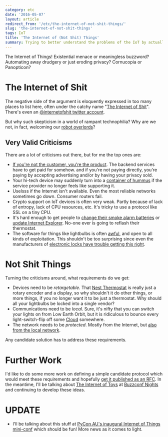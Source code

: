 ```yaml
---
category: etc
date: '2016-05-07'
layout: article
redirect_from: '/etc/the-internet-of-not-shit-things/'
slug: 'the-internet-of-not-shit-things'
tags: IoT
title: 'The Internet of (Not Shit) Things'
summary: Trying to better understand the problems of the IoT by actually listening to its detractors.
---
```


The Internet of Things! Existential menace or meaningless buzzword?
Automating away drudgery or just eroding privacy? Cornucopia or
Panopticon?

The Internet of Shit
====================

The negative side of the argument is eloquently expressed in too many
places to list here, often under the catchy name "[The Internet of
Shit](https://www.google.com.au/search?client=ubuntu&channel=fs&q=internet+of+shit)".
There's even an [@internetofshit twitter
account](https://twitter.com/internetofshit).

But why such skepticism in a world of rampant technophilia? Why are we
not, in fact, welcoming our [robot
overlords](https://en.wikipedia.org/wiki/Robot_Overlords)?

Very Valid Criticisms
---------------------

There are a lot of criticisms out there, but for me the top ones are:

-   [If you're not the customer, you're the
    product](http://www.information-age.com/technology/security/1290603/facebook-is-%22deliberately-killing-privacy%22-says-schneier).
    The backend services have to get paid for somehow. and if you're not
    paying directly, you're paying by accepting advertising and/or by
    having your privacy sold.
-   Your hi-tech device may suddenly turn into a [container of
    hummus](https://medium.com/@arlogilbert/the-time-that-tony-fadell-sold-me-a-container-of-hummus-cb0941c762c1)
    if the service provider no longer feels like supporting it.
-   Uselsss if the Internet isn't available. Even the most reliable
    networks sometimes go down. Consumer routers fail.
-   Crypto support on IoT devices is often very weak. Partly because of
    lack of entropy, lack of CPU resources, etc. It's tricky to use a
    protocol like SSL on a tiny CPU.
-   It's hard enough to get people to [change their smoke alarm
    batteries](http://duracellfiresafety.com.au/) or [update Internet
    Explorer](https://heimdalsecurity.com/blog/security-alert-millions-exposed-internet-explorer-vulnerability/).
    No-one ever is going to reflash their thermostat.
-   The software for things like lightbulbs is often
    [awful](https://mjg59.dreamwidth.org/40397.html), and open to all
    kinds of exploitation. This shouldn't be too surprising since even
    the manufacturers of [electronic locks have trouble getting this
    right](http://blog.trendmicro.com/let-get-door-remote-root-vulnerability-hid-door-controllers/).

Not Shit Things
===============

Turning the criticisms around, what requirements do we get:

-   Devices need to be *retargetable*. That [Nest
    Thermostat](https://nest.com/thermostat/meet-nest-thermostat/) is
    really just a rotary encoder and a display, so why shouldn't it do
    other things, or more things, if you no longer want it to be just
    a thermostat. Why should all your lightbulbs be locked into a single
    vendor?
-   Communications need to be *local*. Sure, it's nifty that you can
    switch your lights on from Low Earth Orbit, but it is ridiculous to
    bounce every light-switch-flip off some
    [Cloud](http://knowyourmeme.com/photos/1044247-old-man-yells-at-cloud) somewhere.
-   The network needs to be *protected*. Mostly from the Internet, but
    [also from the local
    network](http://www.dhanjani.com/blog/2013/08/hacking-lightbulbs.html).

Any candidate solution has to address these requirements.

Further Work
============

I'd like to do some more work on defining a simple candidate protocol
which would meet these requirements and hopefully [get it published as
an RFC](https://www.ietf.org/tao.html). In the meantime, I'll be talking
about [The Internet of
Toys](../../etc/buzzconf-nights-esp8266-flobot-ciril/) at [Buzzconf
Nights](https://buzzconf.io/nights/) and continuing to develop these
ideas.

UPDATE
======

-   I'll be talking about this stuff at [PyCon AU's inaugural Internet
    of Things
    mini-conf](https://2016.pycon-au.org/programme/internet_of_things_miniconf)
    which should be fun! More news as it comes to light.
